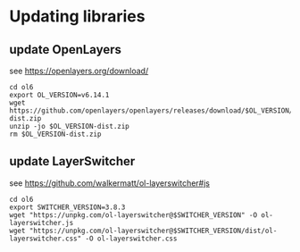 # Updating libraries

## update OpenLayers

see https://openlayers.org/download/

```shell
cd ol6
export OL_VERSION=v6.14.1
wget https://github.com/openlayers/openlayers/releases/download/$OL_VERSION/$OL_VERSION-dist.zip
unzip -jo $OL_VERSION-dist.zip
rm $OL_VERSION-dist.zip
```

## update LayerSwitcher

see https://github.com/walkermatt/ol-layerswitcher#js

```shell
cd ol6
export SWITCHER_VERSION=3.8.3
wget "https://unpkg.com/ol-layerswitcher@$SWITCHER_VERSION" -O ol-layerswitcher.js
wget "https://unpkg.com/ol-layerswitcher@$SWITCHER_VERSION/dist/ol-layerswitcher.css" -O ol-layerswitcher.css
```